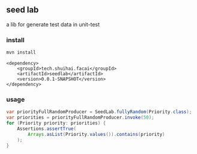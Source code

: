 ## seed lab

a lib for generate test data in unit-test

### install

```bash
mvn install
```

```pom
<dependency>
    <groupId>tech.shuihai.facai</groupId>
    <artifactId>seedlab</artifactId>
    <version>0.0.1-SNAPSHOT</version>
</dependency>
```

### usage

```java
var priorityFullRandomProducer = SeedLab.fullyRandom(Priority.class);
var priorities = priorityFullRandomProducer.invoke(50);
for (Priority priority: priorities) {
    Assertions.assertTrue(
        Arrays.asList(Priority.values()).contains(priority)
    );
}
```
